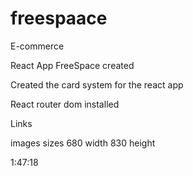 # freespaace
E-commerce

React App FreeSpace created 

Created the card system for the react app

React router dom installed

Links


images sizes 680 width   830 height

1:47:18